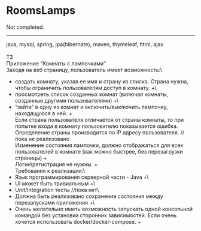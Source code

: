 # RoomsLamps
Not completed. 
____
java, mysql, spring, jpa(hibernate), maven, thymeleaf, html, ajax\
\
ТЗ\
Приложение “Комнаты с лампочками”\
Заходя на веб страницу, пользователь имеет возможность:\
- создать комнату, указав ее имя и страну из списка. Страна нужна, чтобы ограничить пользователям доступ в комнату. +\
- просмотреть список созданных комнат (включая комнаты, созданные другими пользователями) +\
- “зайти” в одну из комнат и включить/выключить лампочку, находящуюся в ней. +\
Если страна пользователя отличается от страны комнаты, то при попытке входа в комнату пользователю показывается ошибка.\
Определение страны производится по IP адресу пользователя. // пока не реализовано\
Изменение состояния лампочки, должно отображаться для всех пользователей в комнате (как можно быстрее, без перезагрузки страницы) +\
Логин\регистрация не нужны. +\
Требования к реализации:\
- Язык программирования серверной части - Java +\
- UI может быть тривиальным +\
- Unit/Integration тесты //пока нет\
- Должна быть реализовано сохранение состояния между перезапусками приложения +\
- Очень желательно иметь возможность запускать одной консольной командой без установки сторонних зависимостей. Если очень хочется  использовать docker/docker-compose. +
